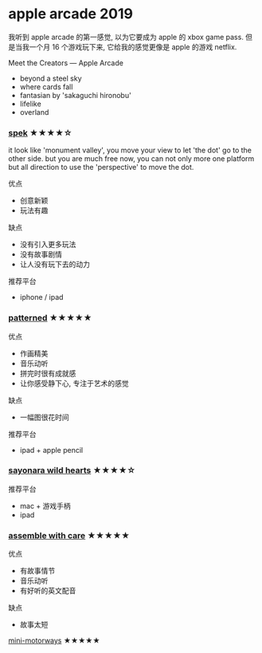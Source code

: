 # apple arcade 2019

我听到 apple arcade 的第一感觉, 以为它要成为 apple 的 xbox game pass. 但是当我一个月 16 个游戏玩下来, 它给我的感觉更像是 apple 的游戏 netflix.

Meet the Creators — Apple Arcade

- beyond a steel sky
- where cards fall
- fantasian by 'sakaguchi hironobu'
- lifelike
- overland


### [spek](https://apps.apple.com/us/app/spek/id1378064826) ★★★★☆

it look like 'monument valley', you move your view to let 'the dot' go to the other side. but you are much free now, you can not only more one platform but all direction to use the 'perspective' to move the dot.

优点

- 创意新颖
- 玩法有趣

缺点

- 没有引入更多玩法
- 没有故事剧情
- 让人没有玩下去的动力

推荐平台

- iphone / ipad

### [patterned](https://apps.apple.com/us/app/patterned/id1451427298) ★★★★★

优点

- 作画精美
- 音乐动听
- 拼完时很有成就感
- 让你感受静下心, 专注于艺术的感觉

缺点

- 一幅图很花时间

推荐平台

-  ipad + apple pencil

### [sayonara wild hearts](https://apps.apple.com/us/app/sayonara-wild-hearts/id1441675161) ★★★★☆

推荐平台

- mac + 游戏手柄
- ipad

### [assemble with care](https://apps.apple.com/us/app/assemble-with-care/id1450498694) ★★★★★

优点

- 有故事情节
- 音乐动听
- 有好听的英文配音

缺点

- 故事太短

[mini-motorways](https://apps.apple.com/us/app/mini-motorways/id1453901000) ★★★★★